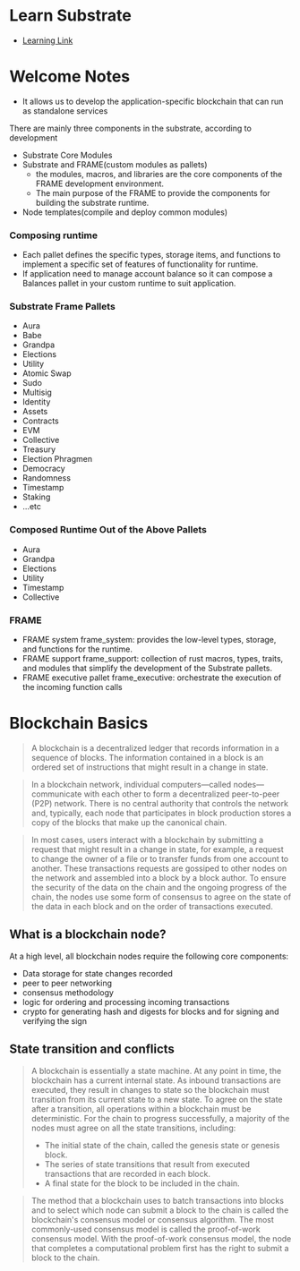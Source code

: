 # Learn Substrate

- [Learning Link](https://docs.substrate.io/learn/)


# Welcome Notes

- It allows us to develop the application-specific blockchain that can run as standalone services

There are mainly three components in the substrate, according to development
- Substrate Core Modules
- Substrate and FRAME(custom modules as pallets)
  - the modules, macros, and libraries are the core components of the FRAME development environment.
  - The main purpose of the FRAME to provide the components for building the substrate runtime.
- Node templates(compile and deploy common modules)


### Composing runtime

- Each pallet defines the specific types, storage items, and functions to implement a specific set
  of features of functionality for runtime.
- If application need to manage account balance so it can compose a Balances pallet in your custom
  runtime to suit application.

### Substrate Frame Pallets

- Aura
- Babe
- Grandpa
- Elections
- Utility
- Atomic Swap
- Sudo
- Multisig
- Identity
- Assets
- Contracts
- EVM
- Collective
- Treasury
- Election Phragmen
- Democracy
- Randomness
- Timestamp
- Staking
- ...etc

### Composed Runtime Out of the Above Pallets

- Aura
- Grandpa
- Elections
- Utility
- Timestamp
- Collective


### FRAME

- FRAME system frame_system: provides the low-level types, storage, and functions for the runtime.
- FRAME support frame_support: collection of rust macros, types, traits, and modules that simplify 
  the development of the Substrate pallets.
- FRAME executive pallet frame_executive: orchestrate the execution of the incoming function calls




# Blockchain Basics

> A blockchain is a decentralized ledger that records information in a sequence of blocks. 
> The information contained in a block is an ordered set of instructions that might result 
> in a change in state.


> In a blockchain network, individual computers—called nodes—communicate with each other to 
> form a decentralized peer-to-peer (P2P) network. There is no central authority that controls 
> the network and, typically, each node that participates in block production stores a copy of 
> the blocks that make up the canonical chain.

> In most cases, users interact with a blockchain by submitting a request that might result in 
> a change in state, for example, a request to change the owner of a file or to transfer funds 
> from one account to another. These transactions requests are gossiped to other nodes on the 
> network and assembled into a block by a block author. To ensure the security of the data on 
> the chain and the ongoing progress of the chain, the nodes use some form of consensus to agree 
> on the state of the data in each block and on the order of transactions executed.


## What is a blockchain node?

At a high level, all blockchain nodes require the following core components:

- Data storage for state changes recorded
- peer to peer networking
- consensus methodology
- logic for ordering and processing incoming transactions
- crypto for generating hash and digests for blocks and for signing and verifying the sign


## State transition and conflicts

> A blockchain is essentially a state machine. At any point in time, the blockchain has a 
> current internal state. As inbound transactions are executed, they result in changes to 
> state so the blockchain must transition from its current state to a new state.
> To agree on the state after a transition, all operations within a blockchain must be 
> deterministic. For the chain to progress successfully, a majority of the nodes must 
> agree on all the state transitions, including:
> - The initial state of the chain, called the genesis state or genesis block.
> - The series of state transitions that result from executed transactions that are recorded in each block.
> - A final state for the block to be included in the chain.

> The method that a blockchain uses to batch transactions into blocks and to select which 
> node can submit a block to the chain is called the blockchain's consensus model or 
> consensus algorithm. The most commonly-used consensus model is called the proof-of-work 
> consensus model. With the proof-of-work consensus model, the node that completes a 
> computational problem first has the right to submit a block to the chain.

